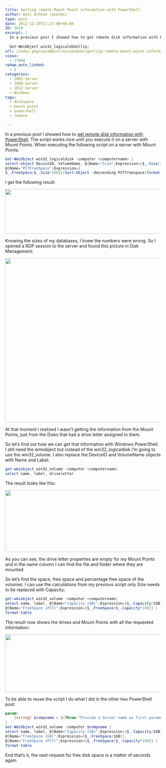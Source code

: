 ```yaml
---
title: Getting remote Mount Point information with PowerShell
author: Axel Achten (axel8s)
type: post
date: 2012-11-29T11:27:00+00:00
ID: 1810
excerpt: |
  In a previous post I showed how to get remote disk information with PowerShell. The script works nice untill you execute it on a server with Mount Points. When executing the following script on a server with Mount Points:
  
  Get-WmiObject win32_logicald&hellip;
url: /index.php/sysadmins/os/windows/getting-remote-mount-point-information/
views:
  - 27068
rp4wp_auto_linked:
  - 1
categories:
  - 2003 Server
  - 2008 Server
  - 2012 Server
  - Windows
tags:
  - diskspace
  - mount point
  - powershell
  - remote

---
```

In a previous post I showed how to [get remote disk information with PowerShell][1]. The script works nice until you execute it on a server with Mount Points. When executing the following script on a server with Mount Points:

```PowerShell
Get-WmiObject win32_logicaldisk -computer <computername> | 
select-object DeviceID, VolumeName, @{Name="Size";Expression={$_.Size/1GB}},@{Name="FreeSpace";Expression={$_.FreeSpace/1GB}},
@{Name="PCTFreeSpace";Expression={
$_.FreeSpace/$_.Size*100}}|Sort-Object -descending PCTfreespace|format-table
```

I get the following result:

<div class="image_block">
  <a href="/wp-content/uploads/blogs/SysAdmins/FSMP1.JPG?mtime=1354195164"><img alt="" src="/wp-content/uploads/blogs/SysAdmins/FSMP1.JPG?mtime=1354195164" width="977" height="144" /></a>
</div>

Knowing the sizes of my databases, I knew the numbers were wrong. So I opened a RDP session to the server and found this picture in Disk Management:

<div class="image_block">
  <a href="/wp-content/uploads/blogs/SysAdmins/FSMP2.JPG?mtime=1354195179"><img alt="" src="/wp-content/uploads/blogs/SysAdmins/FSMP2.JPG?mtime=1354195179" width="810" height="530" /></a>
</div>

At that moment I realized I wasn&#8217;t getting the information from the Mount Points, just from the Disks that had a drive letter assigned to them.
  
So let&#8217;s find out how we can get that information with Windows PowerShell. I still need the wmiobject but instead of the win32\_logicaldisk I&#8217;m going to use the win32\_volume. I also replace the DeviceID and VolumeName objects with Name and Label:

```PowerShell
get-wmiobject win32_volume -computer <computername|
select name, label, driveletter
```

The result looks like this:

<div class="image_block">
  <a href="/wp-content/uploads/blogs/SysAdmins/FSMP3.JPG?mtime=1354195191"><img alt="" src="/wp-content/uploads/blogs/SysAdmins/FSMP3.JPG?mtime=1354195191" width="733" height="200" /></a>
</div>

As you can see, the drive letter properties are empty for my Mount Points and in the name column I can find the file and folder where they are mounted.
  
So let&#8217;s find the space, free space and percentage free space of the volumes. I can use the calculations from my previous script only Size needs to be replaced with Capacity:

```PowerShell
get-wmiobject win32_volume -computer <computername|
select name, label, @{Name="Capacity (GB)";Expression={$_.Capacity/1GB}},@{Name="FreeSpace (GB)";Expression={$_.FreeSpace/1GB}},
@{Name="FreeSpace (PCT)";Expression={$_.FreeSpace/$_.Capacity*100}} |
format-table
```
The result now shows the drives and Mount Points with all the requested information:

<div class="image_block">
  <a href="/wp-content/uploads/blogs/SysAdmins/FSMP4.JPG?mtime=1354195223"><img alt="" src="/wp-content/uploads/blogs/SysAdmins/FSMP4.JPG?mtime=1354195223" width="964" height="186" /></a>
</div>

To be able to reuse the script I do what I did in the other two PowerShell post:

```PowerShell
param(
	[string] $compname = $(Throw "Provide a Server name as first parameter")
)
Get-WmiObject win32_volume -computer $compname |
select name, label, @{Name="Capacity (GB)";Expression={$_.Capacity/1GB}},
@{Name="FreeSpace (GB)";Expression={$_.FreeSpace/1GB}},
@{Name="FreeSpace (PCT)";Expression={$_.FreeSpace/$_.Capacity*100}} |
format-table
```

End that&#8217;s it, the next request for free disk space is a matter of seconds again.

 [1]: /index.php/SysAdmins/OS/Windows/getting-remote-disk-information-with